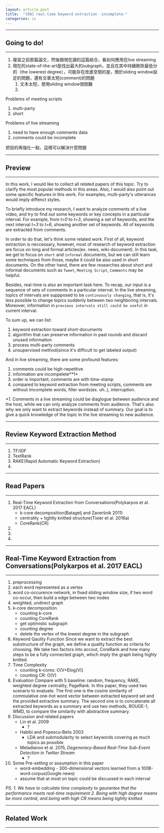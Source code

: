 ```yaml
---
layout: article_post
title:  "[EN] real-time keyword extraction -incomplete-"
categories: cs
---
```


---
## Going to do!
---

1. 複習之前那篇論文，然後跟現在讀的這篇結合，看如何應用在live streaming
2. 現在的state-of-the-art是找出最大的subgraph，並且在其中持續刪除最低分的（the lowerest degree），可能存在改進空間的是，關於sliding window設定的問題，還有文章太短(comment)的問題
	1. 文本太短，使用sliding window很困難
	2. 

Problems of meeting scripts
1. multi-party
2. short

Problems of live streaming 
1. need to have enough comments data
2. comments could be incomplete

把目的再強化一點，這樣可以解決什麼問題

---
## Preview
---

In this work, I would like to collect all related papers of this topic. Try to clarify the most popular methods in this areas. Also, I would also point out some specific features in this work. For examples, multi-party's utterances would imply diffenct styles.

To briefly introduce my research, I want to analyze comments of a live video, and try to find out some keywords or key concepts in a particular interval. For example, from *t=0* to *t=3*, showing a set of keywords, and the next interval *t=3* to *t=6*, showing another set of keywords. All of keywords are extracted from comments.

In order to do that, let's think some related work. First of all, keyword extraction is neccessary, however, most of research of keyword extraction are focus on long and formal articles(ex. news, wiki-document). In this task, we get to focus on `short` and `informal` documents, but we can still learn some techniques from those, maybe it could be also used in short documents. On the other hand, there are few researches about short and informal documents such as `Tweet`, `Meeting Script`, `Comments` may be helpful.

Besides, real-time is also an important task here. To recap, our input is a sequence of sets of comments in a particular interval. In the live streaming, topics of intervals are suppposed to be `continuously changing`, that is, it's less possible to change topics suddenly between two neighboring intervals. Moreover, information in `previous intervals still could be useful` in current interval. 

To sum up, we can list:

1. keyword extraction toward short-documents
2. algorithm that can preserve information in past rounds and discard unused information
3. process multi-party comments
4. unsupervised method(since it's difficult to get labeled output)

And in live streaming, there are some profound features:

1. comments could be high-repetitive
2. information are incompelete*\*1*
3. order is important, comments are with time-stamp
4. compared to keyword extraction from meeting scripts, comments are without imcomplete words, filler words(ex. uh..), interruption.


*\*1.* Comments in a live streaming could be diaglogue between audience and the host, while we can only analyze comments from audience. That's also why we only want to extract keywords instead of summary. Our goal is to give a quick knowledge of the topic in the live streaming to new audience.


---
## Review Keyword Extraction Method
---

1. TF/IDF
2. TextRank
3. RAKE(Rapid Automatic Keyword Extraction)
4. 

---
## Read Papers
---

1. Real-Time Keyword Extraction from Conversations(Polykarpos et al. 2017 EACL)
	- k-core decomposition(Batagelj and Zaveršnik 2011)
	- centrality + tightly knitted structure(Tixier et al. 2016a)
	- CoreRank(CR)
2. 
3.
4.


---
## Real-Time Keyword Extraction from Conversations(Polykarpos et al. 2017 EACL)
---

1. preprocessing
2. each word represented as a vertex
3. word co-occurence network, in fixed sliding window size, if two word co-occur, then build a edge between two nodes
4. weighted, undirect graph
5. k-core decomposition
	- counting k-core
	- counting CoreRank
	- get optimistic subgraph
	- counting degree
	- delete the vertex of the lowest degree in the subgraph
6. Keyword Qaulity Function
	Since we  want to extract the best substructure of the graph, we define a quality function as criteria for choosing. We take two factors into accout, CoreRank and how many steps to be a fully connected graph, which imply the graph being highly knitted.
7. Time Complexity
	- counting k-cores: O(V+Elog(V))
	- counting CR: O(V)
8. Evaluation
	Compare with 5 baseline: random, frequency, RAKE, weighted degree centrality, PageRank.
	In this paper, they used two scenario to evaluate. The first one is the cosine similarity of commulative one-hot word vector between extracted keyword set and the provided extractive summary. The second one is to concatenate all extracted keywords as a summary and use two methods, ROUGE-1, WMD, to compare the similarity with abstractive summary.
9. Discussion and related papers
	- Lin et al. 2009
		- ?
	- Habibi and Popescu-Belis 2003
		- LDA and submodularity to select keywords covering as much topics as possible
	- Meladianos et al. 2015, *Degeneracy-Based Real-Time Sub-Event Detection in Twitter Stream*
		- ?
10. Some Pre-setting or assumption in this paper
	- word-embedding - 300-dimensional vectors learned from a 100B-word corpus(Google news)
	- assume that at most on topic could be discussed in each interval


*PS.*
*1. We have to calculate time complexity to gaurantee that the performance meets real-time requirement*
*2. Being with high degree means be more central, and being with high CR means being tightly knitted*




---
## Related Work
---


